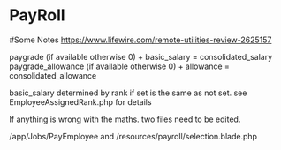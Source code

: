 # PayRoll

#Some Notes
https://www.lifewire.com/remote-utilities-review-2625157

paygrade (if available otherwise 0) + basic_salary = consolidated_salary
paygrade_allowance (if available otherwise 0) + allowance = consolidated_allowance

basic_salary determined by rank if set is the same as not set. see EmployeeAssignedRank.php for details

If anything is wrong with the maths. two files need to be edited.

/app/Jobs/PayEmployee and /resources/payroll/selection.blade.php